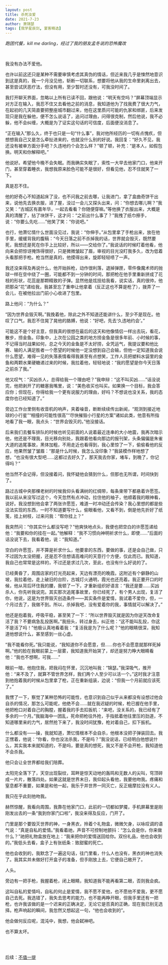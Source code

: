 ```yaml
---
layout: post
title: 杀死汝爱
date: 2021-7-23
author: 萧锦瑟
tags: [我学星辰剑, 宴客精选]
---
```



*跑团代餐，kill me darling，经过了我的朋友孟冬说的恐怖魔改*

<br>

我没有办法不爱他。

也许以前这还只是某种不需要审慎考虑其真伪的情话，但近来我几乎是悚然地意识到这是真的，我一个月没见他，斩断一切联系，想要将他从我的生命里剥离出去，甚至尝试厌恶疗法，但没有用，至少暂时还没有，可我没时间了。

我打开聊天界面，忽略以上所有已读不回，跟他说：“明天有空吗？”屏幕顶端显示对方正在输入，我忍不住又去看他之前的消息，我知道他为了找我费了很大力气，在起初的几天简直要把整座城市翻过来，他在这里质问可能的仇家和绑匪，后来发现只是我在躲他，便不怎么说话了，追问过理由，问得很克制，然后他说，我不必躲，他不会纠缠，大概是为了证实这句话的可信度，后面便没消息了。

“正在输入”那么久，终于也只是一句“什么事”，我对他所经历的一切有点愧疚，但想想我自己又是怎么牵扯进来的，也就没什么别的好说。我回复：“好久不见，我还没有被单方面分手吧？久违地约个会怎么样？”顿了顿，补充：“是本人，如假包换。明天和你解释吧。”

他说好。希望他今晚不会失眠。而我确实失眠了，索性一大早去他家门口，他来开门，甚至穿着睡衣，我想我原来脸色可能不是很好，但看见他，忍不住就笑了一下。

真是忍不住。

他的好奇心不知道起床了没，也不问我之前去哪，让我进门，拿了盒曲奇饼干出来，说他先去换衣服，进了屋，没过一会儿又探头出来，问：“你想去哪儿啊？”我又笑：“古城区有嘉年华，一起去看看？你随便穿嘛。”等他换了衣服出来，大概是真的清醒了，拈了块饼干，这才问：“之前出什么事了？”我拽了纸巾擦手，说：“你要么先吃……”他笑了笑：“你说吧。”

也行，他萧忆情什么世面没见过，我说：“你伸手。”从包里拿了手枪出来，放在他手里，缓缓背我的腹稿：“今天日落之前不杀掉我的话，世界就会毁灭，既然要死，我想还是死在你手上比较好，所以——交给你了。”我说话的时候盯着他看，他向来会把惊讶掩饰得很好，只是微微皱起了眉，审视的目光没盯我多久，改为低着头看那把手枪。枪当然是真的，他摸得出来，旋即轻轻啧了一声。

我还没来得及再说什么，他开始拆枪，动作很利落，退掉弹匣，零件像魔术师的抛球一样在空中绕了一圈，可能都不到一分钟的时间，那把枪在他手里重新拼成了花枝的形状，花蕊是那颗精致的子弹。显然他是炫技给我看，说实话，真的很帅，他把那朵“花”递给我，我甚至忘了重申让他拿着（反正这也不算是枪了），拨弄了一会儿，在被他拉出门前小心收进了包里。

路上他问：“为什么？”

“因为世界会毁灭啊。”我挽着他，除此之外不知道还能讲什么，至少不是现在。他叹了口气，我忍不住晃了晃他的胳膊，他说：“好吧，先去‘久违地约会’。”

可能这不是个好主意，但我真的很想在最后的这天和他像情侣一样出去玩，看花，散步，捞金鱼。印象中，上次在公园之类的地方捞金鱼是很多年前、小时候的事，不记得当时战果如何，总之今天的金鱼是不太好捞，全凭运气，我提议要和他比赛、输的人满足胜者一个愿望的时候他一定没想到自己会输，但他一定知道我会说什么愿望，难得一见的失落表情看得我甚至有点想笑，工作人员把塑料水袋里的金鱼和两颗水果硬糖递过来的时候，我拉着他，轻轻地说：“我的愿望是你今天日落之前杀了我。”

他又叹气：“买凶杀人，总得给我一个理由吧？”我申辩：“这不叫买凶……”话没说完，他把剥开了的糖塞我嘴里，说：“美色收买也叫买。如果换一个目标，我会答应你；但现在，你得给我一个更有说服力的理由，好吗？不想说也没关系，我的态度你也已经知道了。”

旁边工作台里侧有收音机的响声，夹着噪音，断断续续传出新闻，“观测到接近地球的小行星”“相撞的可能性很高”“尽快摧毁小行星的方案”诸如此类，他意有所指地看了我一眼，我点头：“世界会毁灭的。”他没接话。

后来我们去餐车排队的时候也听见前面的人说着最近连串的大小地震，我再次暗示他，他还是不理我，目光移向别处，我跟着他看向那边的报刊架，头条偏偏是朱雀大道的追尾事故，黑体加粗，不用走近也看得到，我心里惊了一下，偷偷看他的反应，他果然皱了皱眉：“那是什么时候，我怎么没印象？”我装模作样地想了想，“也没有很大型吧……这都过去好久了，那天我去你家，堵车，到晚了，你记得吗？”

他当然不会记得，但没接着问，我怀疑他会猜到什么，但那也无所谓，时间快到了。

路过古城中央那棵老树的时候我仰头看满树的红绸带，每条束带下都悬着许愿签。我以前从来没写过这个，今天忽然有点冲动，拉住他的袖子，他顺着我的眼神看，说好。我没想到他会拿了两张许愿签，难道一时冲动还会传染？我心里想的都是些没法实现的东西，一时不知道要写什么，偷眼看他，又看不到，倒是他先折好了纸笺，挂上树枝，过来问我：“帮你挂上？”

我突然问：“你其实什么都没写吧？”他爽快地点头，我便也把空白的许愿签递给他：“我要和你的挂在一起。”他解释：“我不习惯向神明祈求什么，即使……”后面的话没说下去，我看着他，说：“我知道。”

空白的许愿签，并不算是祈求什么，他要拿的东西，要做的事，还是会自己做，只不过因为太没把握，还是忍不住想请高难问的天意行个方便，仅此而已。我知道，我自己也常常是这样的，不过还是求过几次，至此，也没有什么好说的了。

已经黄昏了，周围店家的灯光亮起来，天边有漂亮的晚霞。这附近有个僻静的山坡，我拉着他，走上破旧的台阶，古城灯火通明，霞光也还亮着。我正要开口的时候，他从背后环住我的腰，我顿了一下，才重新组织好语言：“我还是要……买凶杀人，你先听我说完。其实那次追尾事故里，你已经死了，有个男人出现，复活了你，他说，这是为世界毁灭创造条件——其实条件是爱情，我试着不爱你，但，一个月过去了，我做不到。所以，杀掉我吧，没有爱着你的我，事情就可以解决了。”

他还是抱着我，呼吸平稳，甚至笑了一下：“所以世界毁灭就是因为你逆天改命复活了我？不要病急乱投医啊。”我扭头，转过身去，纠正他：“这不能叫乱投，你这不是活了吗！”他极认真地看着我：“复活我是为了什么呢？”他的眼睛很深，我知道他想说什么，甚至感到一丝心虚。

“我不能看你死。”我只能说，“我知道你不会愿意，但……你也不会愿意就那样死掉啊。”他的脸在我眼前蒙上一层雾，我知道我开始哭了，却还是努力睁大眼睛看他：“我也不想啊，可我……”

眼前一暗，他抱住我，把我闷在怀里，沉沉地叫我：“锦瑟。”我深吸气，推开他：“来不及了，就算不管世界怎样，我们两个人至少可以活一个。”这时我才注意到他抱着我的时候从包里拿了枪，正在重新组装，边说：“但我一个月前就应该死了。”

我愣了一下，察觉了某种恐怖的可能性，也意识到自己似乎从来都没有设想过他会自杀的情况，那怎么可能呢，他绝不会……就在我迟疑的时候，枪已握在他手里，他把枪口对着自己的胸膛，握着我的手去扣扳机：“来吧，没关系的，我已经有了多余的一个月。”我脑海中一团乱，死命把枪往外抢，手指抵着他往里压的劲道，不知道哪里来的力气，居然抢下来了，我没时间犹豫，枪对着自己，扣下扳机。

什么都没有——操，我就知道，萧忆情根本不会自杀，他根本没把子弹装回去。我正愣着，他说：“你看，你也没法杀我，不是吗？”我没说话，已经明白他想说什么，其实我本来就知道的，不是吗，要是真的想死，我又不是不会开枪，我知道他不会杀我。

他只会让全世界都给我们陪葬。

太阳完全落下了，天空出现裂纹，耳畔是惊天动地的轰鸣和无数人的尖叫，穹顶碎成一片片，散落四处。如果这就是世界末日，我仰起头看他，我要他吻我。疼痛和窒息都不重要，如果是和他一起，我乐于并世界一同灭亡，反正蛾摩拉没有义人。

我只在乎此刻他吻我。

赫然惊醒，我看向周围，我靠在他家门口，此前的一切都如梦魇，手机屏幕里是刚刚发出去的一条“我到你家门口啦”，我没来得及反应，门开了。

门里是那个要毁灭世界的神，一身黑衣，拎着个礼物盒，微微欠身，以咏叹调的语气说：“真是自私的爱情。”我看着祂，声音不可控制地颤抖：“怎么会是你，你来做什么？”祂把礼物盒放在地上：“我来把你的爱情送回给你。双份礼品，他也会收到的。”我低头去看，盒子上有张纸条：致甜蜜的死亡。

他也会收到的，我默念了一遍这句话，往门里看，什么人也没有，黑衣的神也消失了。我其实并未做好打开盒子的准备，但手刚放上去，它便自己敞开了。

人头。

旁边有一把手枪，我握着枪，闭上眼睛，我知道我不能再看第二眼，否则我会疯。

这叫自私的爱情吗，自私的何止是爱情，我不愿不爱他，也不愿他不爱我，更不愿自己去死。我选错了，我失去思考的能力，也不能再睁开眼，但我手里还有一把枪，也许我该做的是一个迟来的正确决定，无论它是否真的正确，现在我已别无选择。枪声响起的瞬间，我忽然又想起这一句，“他也会收到的”。

他会做何反应呢，混沌中，我想，他会弑神吧。

也不算太坏。

<br>
<br>

后续：[不值一提](https://eglantine-shell.github.io/dreamboat/sword14/ "sword14")

<br>
<br>
